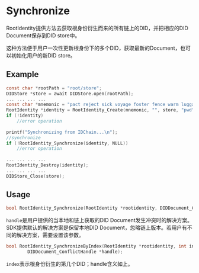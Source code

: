 # Synchronize

RootIdentity提供方法去获取根身份衍生而来的所有链上的DID，并把相应的DID Document保存到DID store中。

这种方法便于用户一次性更新根身份下的多个DID，获取最新的Document，也可以初始化用户的新DID store。

## Example

```c 
const char *rootPath = "root/store";
DIDStore *store = await DIDStore.open(rootPath);
... ... ... ...
const char *mnemonic = "pact reject sick voyage foster fence warm luggage cabbage any subject carbon";
RootIdentity *identity = RootIdentity_Create(mnemonic, "", store, "pwd", true);
if (!identity)
  	//error operation
  
printf("Synchronizing from IDChain...\n");
//synchronize
if (!RootIdentity_Synchronize(identity, NULL))
  	//error operation
  
... ... ... ...
RootIdentity_Destroy(identity);
... ... ... ...
DIDStore_Close(store);
```

## Usage

```c
bool RootIdentity_Synchronize(RootIdentity *rootidentity, DIDDocument_ConflictHandle *handle);
```

`handle`是用户提供的当本地和链上获取的DID Document发生冲突时的解决方案。SDK提供默认的解决方案是保留本地DID Document，忽略链上版本。若用户有不同的解决方案，需要设置该参数。

```c
bool RootIdentity_SynchronizeByIndex(RootIdentity *rootidentity, int index,
        DIDDocument_ConflictHandle *handle);
```

`index`表示根身份衍生的第几个DID；handle含义如上。

